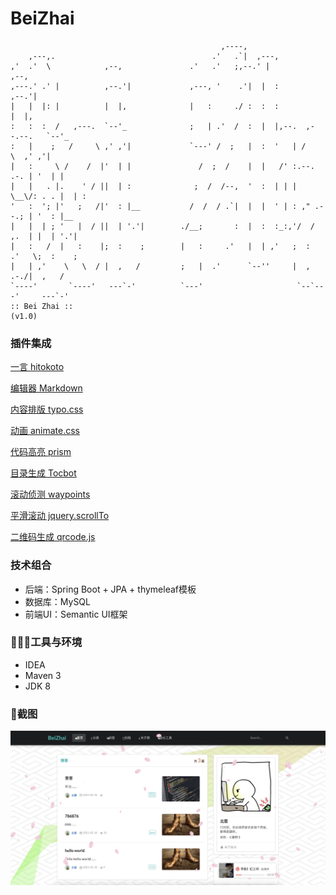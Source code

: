 # BeiZhai
```    
                                               ,----,                                 
    ,---,.                                   .'   .`|  ,---,                          
,'  .'  \            ,--,               .'   .'   ;,--.' |                  ,--,    
,---.' .' |          ,--.'|             ,---, '    .'|  |  :                ,--.'|    
|   |  |: |          |  |,              |   :     ./ :  :  :                |  |,     
:   :  :  /   ,---.  `--'_              ;   | .'  /  :  |  |,--.  ,--.--.   `--'_     
:   |    ;   /     \ ,' ,'|             `---' /  ;   |  :  '   | /       \  ,' ,'|    
|   :     \ /    /  |'  | |               /  ;  /    |  |   /' :.--.  .-. | '  | |    
|   |   . |.    ' / ||  | :              ;  /  /--,  '  :  | | | \__\/: . . |  | :    
'   :  '; |'   ;   /|'  : |__           /  /  / .`|  |  |  ' | : ," .--.; | '  : |__  
|   |  | ; '   |  / ||  | '.'|        ./__;       :  |  :  :_:,'/  /  ,.  | |  | '.'|
|   :   /  |   :    |;  :    ;        |   :     .'   |  | ,'   ;  :   .'   \;  :    ;
|   | ,'    \   \  / |  ,   /         ;   |  .'      `--''     |  ,     .-./|  ,   /  
`----'       `----'   ---`-'          `---'                     `--`---'     ---`-'   
:: Bei Zhai ::                                                         (v1.0)
```

### 插件集成

[一言 hitokoto](https://hitokoto.cn/)

[编辑器 Markdown](https://pandao.github.io/editor.md/)

[内容排版 typo.css](https://github.com/sofish/typo.css)

[动画 animate.css](https://daneden.github.io/animate.css/)

[代码高亮 prism](https://github.com/PrismJS/prism)

[目录生成 Tocbot](https://tscanlin.github.io/tocbot/)

[滚动侦测 waypoints](http://imakewebthings.com/waypoints/)

[平滑滚动 jquery.scrollTo](https://github.com/flesler/jquery.scrollTo)

[二维码生成 qrcode.js](https://davidshimjs.github.io/qrcodejs/)

### **技术组合**

*  后端：Spring Boot + JPA + thymeleaf模板
*  数据库：MySQL
*  前端UI：Semantic UI框架

### **🧑🏼‍💻工具与环境**

*  IDEA
*  Maven 3
*  JDK 8

### 👀截图

![](doc/img.png)

